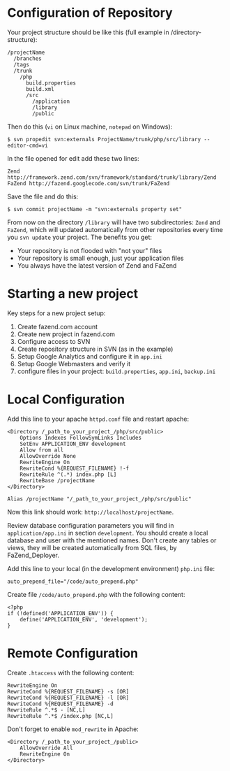 # Configuration of Repository #

Your project structure should be like this (full example in /directory-structure):

```
/projectName
  /branches
  /tags
  /trunk
    /php
      build.properties
      build.xml
      /src
        /application
        /library
        /public
```

Then do this (`vi` on Linux machine, `notepad` on Windows):

```
$ svn propedit svn:externals ProjectName/trunk/php/src/library --editor-cmd=vi
```

In the file opened for edit add these two lines:

```
Zend http://framework.zend.com/svn/framework/standard/trunk/library/Zend
FaZend http://fazend.googlecode.com/svn/trunk/FaZend
```

Save the file and do this:

```
$ svn commit projectName -m "svn:externals property set"
```

From now on the directory `/library` will have two subdirectories: `Zend` and `FaZend`, which will updated automatically from other repositories every time you `svn update` your project. The benefits you get:

  * Your repository is not flooded with "not your" files
  * Your repository is small enough, just your application files
  * You always have the latest version of Zend and FaZend

# Starting a new project #

Key steps for a new project setup:

  1. Create fazend.com account
  1. Create new project in fazend.com
  1. Configure access to SVN
  1. Create repository structure in SVN (as in the example)
  1. Setup Google Analytics and configure it in `app.ini`
  1. Setup Google Webmasters and verify it
  1. configure files in your project: `build.properties`, `app.ini`, `backup.ini`

# Local Configuration #

Add this line to your apache `httpd.conf` file and restart apache:

```
<Directory /_path_to_your_project_/php/src/public>
    Options Indexes FollowSymLinks Includes
    SetEnv APPLICATION_ENV development
    Allow from all
    AllowOverride None
    RewriteEngine On
    RewriteCond %{REQUEST_FILENAME} !-f
    RewriteRule ^(.*) index.php [L]
    RewriteBase /projectName
</Directory>

Alias /projectName "/_path_to_your_project_/php/src/public"
```

Now this link should work: `http://localhost/projectName`.

Review database configuration parameters you will find in `application/app.ini` in section `development`. You should create a local database and user with the mentioned names. Don't create any tables or views, they will be created automatically from SQL files, by FaZend\_Deployer.

Add this line to your local (in the development environment) `php.ini` file:

```
auto_prepend_file="/code/auto_prepend.php"
```

Create file `/code/auto_prepend.php` with the following content:

```
<?php
if (!defined('APPLICATION_ENV')) {
    define('APPLICATION_ENV', 'development');
}
```

# Remote Configuration #

Create `.htaccess` with the following content:

```
RewriteEngine On
RewriteCond %{REQUEST_FILENAME} -s [OR]
RewriteCond %{REQUEST_FILENAME} -l [OR]
RewriteCond %{REQUEST_FILENAME} -d
RewriteRule ^.*$ - [NC,L]
RewriteRule ^.*$ /index.php [NC,L]
```

Don't forget to enable `mod_rewrite` in Apache:

```
<Directory /_path_to_your_project_/public>
    AllowOverride All
    RewriteEngine On
</Directory>
```